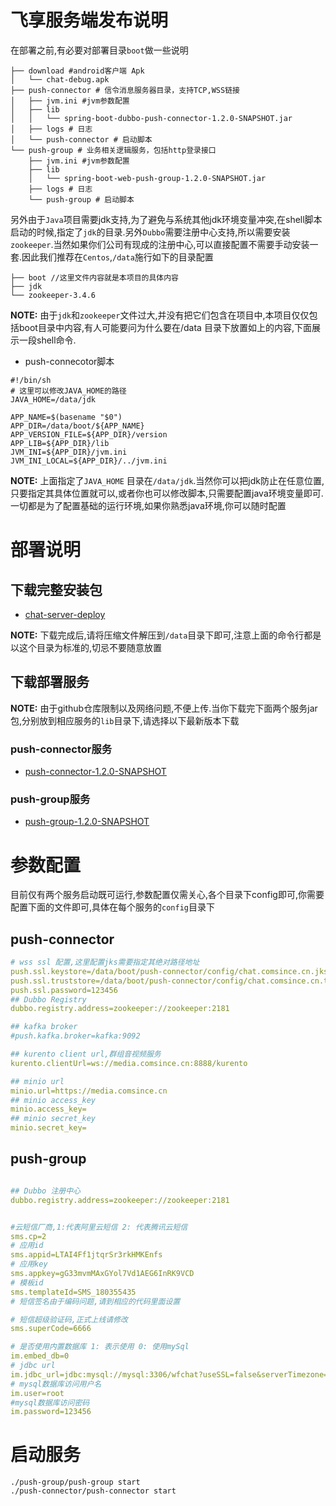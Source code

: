 # 飞享服务端发布说明

在部署之前,有必要对部署目录`boot`做一些说明
```shell
├── download #android客户端 Apk
│   └── chat-debug.apk
├── push-connector # 信令消息服务器目录，支持TCP,WSS链接
│   ├── jvm.ini #jvm参数配置
│   ├── lib
│   │   └── spring-boot-dubbo-push-connector-1.2.0-SNAPSHOT.jar
│   ├── logs # 日志
│   └── push-connector # 启动脚本
└── push-group # 业务相关逻辑服务，包括http登录接口
    ├── jvm.ini #jvm参数配置
    ├── lib
    │   └── spring-boot-web-push-group-1.2.0-SNAPSHOT.jar
    ├── logs # 日志
    └── push-group # 启动脚本
```

另外由于`Java`项目需要jdk支持,为了避免与系统其他jdk环境变量冲突,在shell脚本启动的时候,指定了`jdk`的目录.另外`Dubbo`需要注册中心支持,所以需要安装`zookeeper`.当然如果你们公司有现成的注册中心,可以直接配置不需要手动安装一套.因此我们推荐在`Centos`,`/data`施行如下的目录配置

```shell
├── boot //这里文件内容就是本项目的具体内容
├── jdk
└── zookeeper-3.4.6
```

**NOTE:** 由于`jdk`和`zookeeper`文件过大,并没有把它们包含在项目中,本项目仅仅包括boot目录中内容,有人可能要问为什么要在/data 目录下放置如上的内容,下面展示一段shell命令.

* push-connecotor脚本

```shell
#!/bin/sh
# 这里可以修改JAVA_HOME的路径
JAVA_HOME=/data/jdk

APP_NAME=$(basename "$0")
APP_DIR=/data/boot/${APP_NAME}
APP_VERSION_FILE=${APP_DIR}/version
APP_LIB=${APP_DIR}/lib
JVM_INI=${APP_DIR}/jvm.ini
JVM_INI_LOCAL=${APP_DIR}/../jvm.ini

```

**NOTE:** 上面指定了`JAVA_HOME` 目录在`/data/jdk`.当然你可以把jdk防止在任意位置,只要指定其具体位置就可以,或者你也可以修改脚本,只需要配置java环境变量即可.一切都是为了配置基础的运行环境,如果你熟悉java环境,你可以随时配置


# 部署说明

## 下载完整安装包
* [chat-server-deploy](https://media.comsince.cn/minio-bucket-file-name/fshare-centos-deploy.tar.gz)

**NOTE:** 下载完成后,请将压缩文件解压到`/data`目录下即可,注意上面的命令行都是以这个目录为标准的,切忌不要随意放置

## 下载部署服务

**NOTE:**  由于github仓库限制以及网络问题,不便上传.当你下载完下面两个服务jar包,分别放到相应服务的`lib`目录下,请选择以下最新版本下载

### push-connector服务
* [push-connector-1.2.0-SNAPSHOT](https://media.comsince.cn/minio-bucket-file-name/spring-boot-dubbo-push-connector-1.2.0-SNAPSHOT.jar)

### push-group服务
* [push-group-1.2.0-SNAPSHOT](https://media.comsince.cn/minio-bucket-file-name/spring-boot-web-push-group-1.2.0-SNAPSHOT.jar)



# 参数配置

目前仅有两个服务启动既可运行,参数配置仅需关心,各个目录下config即可,你需要配置下面的文件即可,具体在每个服务的`config`目录下

## push-connector

```yaml
# wss ssl 配置,这里配置jks需要指定其绝对路径地址
push.ssl.keystore=/data/boot/push-connector/config/chat.comsince.cn.jks
push.ssl.truststore=/data/boot/push-connector/config/chat.comsince.cn.trustkeystore.jks
push.ssl.password=123456
## Dubbo Registry
dubbo.registry.address=zookeeper://zookeeper:2181

## kafka broker 
#push.kafka.broker=kafka:9092

## kurento client url,群组音视频服务
kurento.clientUrl=ws://media.comsince.cn:8888/kurento

## minio url
minio.url=https://media.comsince.cn
## minio access_key
minio.access_key=
## minio secret_key
minio.secret_key=


```

## push-group

```yaml

## Dubbo 注册中心
dubbo.registry.address=zookeeper://zookeeper:2181


#云短信厂商,1:代表阿里云短信 2: 代表腾讯云短信
sms.cp=2
# 应用id
sms.appid=LTAI4Ff1jtqrSr3rkHMKEnfs
# 应用key
sms.appkey=gG33mvmMAxGYol7Vd1AEG6InRK9VCD
# 模板id
sms.templateId=SMS_180355435
# 短信签名由于编码问题,请到相应的代码里面设置

# 短信超级验证码,正式上线请修改
sms.superCode=6666

# 是否使用内置数据库 1: 表示使用 0: 使用mySql
im.embed_db=0
# jdbc url
im.jdbc_url=jdbc:mysql://mysql:3306/wfchat?useSSL=false&serverTimezone=GMT&allowPublicKeyRetrieval=true&useUnicode=true&characterEncoding=utf8
# mysql数据库访问用户名
im.user=root
#mysql数据库访问密码
im.password=123456

```


# 启动服务

```shell
./push-group/push-group start
./push-connector/push-connector start
```